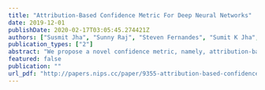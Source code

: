 ```yaml
---
title: "Attribution-Based Confidence Metric For Deep Neural Networks"
date: 2019-12-01
publishDate: 2020-02-17T03:05:45.274421Z
authors: ["Susmit Jha", "Sunny Raj", "Steven Fernandes", "Sumit K Jha", "Somesh Jha", "Brian Jalaian", "Gunjan Verma", "Ananthram Swami"]
publication_types: ["2"]
abstract: "We propose a novel confidence metric, namely, attribution-based confidence (ABC) for deep neural networks (DNNs). ABC metric characterizes whether the output of a DNN on an input can be trusted. DNNs are known to be brittle on inputs outside the training distribution and are, hence, susceptible to adversarial attacks. This fragility is compounded by a lack of effectively computable measures of model confidence that correlate well with the accuracy of DNNs. These factors have impeded the adoption of DNNs in high-assurance systems. The proposed ABC metric addresses these challenges. It does not require access to the training data, the use of ensembles, or the need to train a calibration model on a held-out validation set. Hence, the new metric is usable even when only a trained model is available for inference. We mathematically motivate the proposed metric and evaluate its effectiveness with two sets of experiments. First, we study the change in accuracy and the associated confidence over out-of-distribution inputs. Second, we consider several digital and physically realizable attacks such as FGSM, CW, DeepFool, PGD, and adversarial patch generation methods. The ABC metric is low on out-of-distribution data and adversarial examples, where the accuracy of the model is also low. These experiments demonstrate the effectiveness of the ABC metric towards creating more trustworthy and resilient DNNs."
featured: false
publication: ""
url_pdf: "http://papers.nips.cc/paper/9355-attribution-based-confidence-metric-for-deep-neural-networks.pdf%0Ahttps://papers.nips.cc/paper/9355-attribution-based-confidence-metric-for-deep-neural-networks"
---
```


